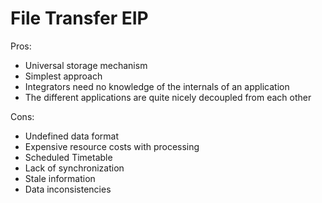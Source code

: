 # File Transfer EIP



Pros:

- Universal storage mechanism
- Simplest approach
- Integrators need no knowledge of the internals of an application
- The different applications are quite nicely decoupled from each other



Cons:

- Undefined data format
- Expensive resource costs with processing
- Scheduled Timetable
- Lack of synchronization
- Stale information
- Data inconsistencies